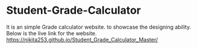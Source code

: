 # Student-Grade-Calculator
It is an simple Grade calculator website. to showcase the designing ability.
<br>
Below is the live link for the website.
<br>
https://nikita253.github.io/Student_Grade_Calculator_Master/
